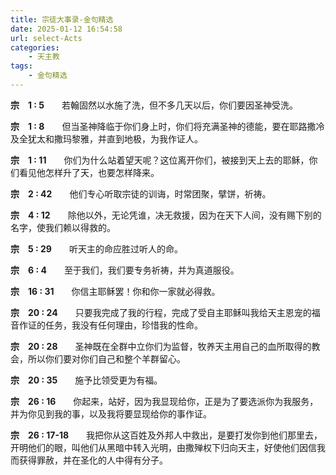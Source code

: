```yaml
---
title: 宗徒大事录-金句精选
date: 2025-01-12 16:54:58
url: select-Acts
categories: 
    - 天主教
tags:
    - 金句精选
---
```


**宗&emsp;1&nbsp;:&nbsp;5**&emsp;&emsp;若翰固然以水施了洗，但不多几天以后，你们要因圣神受洗。

**宗&emsp;1&nbsp;:&nbsp;8**&emsp;&emsp;但当圣神降临于你们身上时，你们将充满圣神的德能，要在耶路撒冷及全犹太和撒玛黎雅，并直到地极，为我作证人。

**宗&emsp;1&nbsp;:&nbsp;11**&emsp;&emsp;你们为什么站着望天呢？这位离开你们，被接到天上去的耶稣，你们看见他怎样升了天，也要怎样降来。

**宗&emsp;2&nbsp;:&nbsp;42**&emsp;&emsp;他们专心听取宗徒的训诲，时常团聚，擘饼，祈祷。

**宗&emsp;4&nbsp;:&nbsp;12**&emsp;&emsp;除他以外，无论凭谁，决无救援，因为在天下人间，没有赐下别的名字，使我们赖以得救的。

**宗&emsp;5&nbsp;:&nbsp;29**&emsp;&emsp;听天主的命应胜过听人的命。

**宗&emsp;6&nbsp;:&nbsp;4**&emsp;&emsp;至于我们，我们要专务祈祷，并为真道服役。

**宗&emsp;16&nbsp;:&nbsp;31**&emsp;&emsp;你信主耶稣罢！你和你一家就必得救。

**宗&emsp;20&nbsp;:&nbsp;24**&emsp;&emsp;只要我完成了我的行程，完成了受自主耶稣叫我给天主恩宠的福音作证的任务，我没有任何理由，珍惜我的性命。

**宗&emsp;20&nbsp;:&nbsp;28**&emsp;&emsp;圣神既在全群中立你们为监督，牧养天主用自己的血所取得的教会，所以你们要对你们自己和整个羊群留心。

**宗&emsp;20&nbsp;:&nbsp;35**&emsp;&emsp;施予比领受更为有福。

**宗&emsp;26&nbsp;:&nbsp;16**&emsp;&emsp;你起来，站好，因为我显现给你，正是为了要选派你为我服务，并为你见到我的事，以及我将要显现给你的事作证。

**宗&emsp;26&nbsp;:&nbsp;17-18**&emsp;&emsp;我把你从这百姓及外邦人中救出，是要打发你到他们那里去，开明他们的眼，叫他们从黑暗中转入光明，由撒殚权下归向天主，好使他们因信我而获得罪赦，并在圣化的人中得有分子。